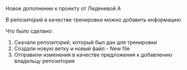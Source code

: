 Новое дополнение к проекту от Леденевой А

В репозиторий в качестве тренировки можно добавить информацию

Что было сделано: 
1. Скачали репозиторий, который был дан для тренировки 
2. Создали новую ветку и новый файл - New file
3. Отправили изменения в качестве предложения к добавлению владельцу репозитория